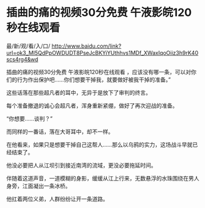 # 插曲的痛的视频30分免费 午液影皖120秒在线观看

最/新/观/看/入/口/ http://www.baidu.com/link?url=ok3_Ml5QdPpOWDUDT8PseJcBKYiYUthhvs1MDf_XWaxIqoOiiz3h9rK40scs4rg4&wd

插曲的痛的视频30分免费 午液影皖120秒在线观看
，应该没有哪一条，可以对你们的行为作出保护吧……你们想要干掉我，就要做好被我干掉的准备。”

这些话落在那些超凡者的耳中，无异于是放下了审判的终言。

每个准备撤退的诚心会超凡者，浑身重新紧绷，做好了再次迎战的准备。

“你想要……谈判？”

而同样的一番话，落在大哥耳中，却不一样。

在他看来，如果只是想要干掉自己这帮人……那么以乌鸦的实力，这场战斗早就已经结束了。

他没必要把人从江坝引到接近南湾的流域，更没必要拖延时间。

伴随着这道声音，一道模糊的身影，缓缓从江上行来，无数悬浮的水珠围绕在男人身旁，江面凝出一条冰桥。

他扛着两位义弟，人群纷纷让开一条道路。
